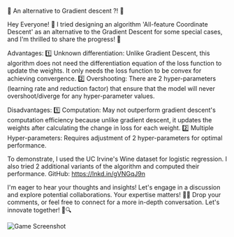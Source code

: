 🚀 An alternative to Gradient descent ?! 🚀

Hey Everyone! 👋
I tried designing an algorithm 'All-feature Coordinate Descent' as an alternative to the Gradient Descent for some special cases, and I'm thrilled to share the progress! 🌟

Advantages:
1️⃣ Unknown differentiation: Unlike Gradient Descent, this algorithm does not need the differentiation equation of the loss function to update the weights. It only needs the loss function to be convex for achieving convergence.
2️⃣ Overshooting: There are 2 hyper-parameters (learning rate and reduction factor) that ensure that the model will never overshoot/diverge for any hyper-parameter values.

Disadvantages:
1️⃣ Computation: May not outperform gradient descent's computation efficiency because unlike gradient descent, it updates the weights after calculating the change in loss for each weight.
2️⃣ Multiple Hyper-parameters: Requires adjustment of 2 hyper-parameters for optimal performance.

To demonstrate, I used the UC Irvine's Wine dataset for logistic regression. I also tried 2 additional variants of the algorithm and computed their performance. GitHub: https://lnkd.in/gVNGqJ9n

I'm eager to hear your thoughts and insights! Let's engage in a discussion and explore potential collaborations. Your expertise matters! 🤝💡
Drop your comments, or feel free to connect for a more in-depth conversation. Let's innovate together! 🚀🔍


![Game Screenshot](https://your-image-url.com/image.png)

